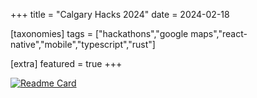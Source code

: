 +++
title = "Calgary Hacks 2024"
date = 2024-02-18

[taxonomies]
tags = ["hackathons","google maps","react-native","mobile","typescript","rust"]

[extra]
featured = true
+++

[![Readme Card](https://github-readme-stats.vercel.app/api/pin/?username=AaronL11&repo=Calgary-Hacks-2024&theme=transparent&border_color=4fb0a5)](https://github.com/AaronL11/Calgary-Hacks-2024)
